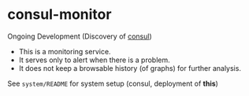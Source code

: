 # consul-monitor

Ongoing Development (Discovery of [consul](https://www.consul.io/))

* This is a monitoring service.
* It serves only to alert when there is a problem.
* It does not keep a browsable history (of graphs) for further analysis.

See `system/README` for system setup (consul, deployment of __this__)

